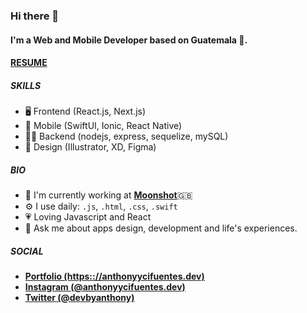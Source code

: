 ### Hi there 👋

#### I'm a Web and Mobile Developer based on Guatemala 🚀.
#### [**RESUME**](https://drive.google.com/file/d/1vMy1gvI7CwG2-eOwbF91oaBTyfn7Cs9T/view?usp=sharing)

##### SKILLS

- 🖥️ Frontend (React.js, Next.js)
- 📱 Mobile (SwiftUI, Ionic, React Native)
- 👨‍💻 Backend (nodejs, express, sequelize, mySQL)
- 🎨 Design (Illustrator, XD, Figma)

##### BIO

- 🏢 I'm currently working at [**Moonshot**](https://www.moonshot.partners/)🇬🇧
- ⚙️ I use daily: `.js`, `.html`, `.css`, `.swift`
- 💗 Loving Javascript and React
- 💬 Ask me about apps design, development and life's experiences. 



##### SOCIAL
- [**Portfolio (https:://anthonyycifuentes.dev)**](https:://anthonyycifuentes.dev)
- [**Instagram (@anthonyycifuentes.dev)**](https://www.instagram.com/anthonyycifuentes.dev/)
- [**Twitter (@devbyanthony)**](https://twitter.com/devbyanthony)

